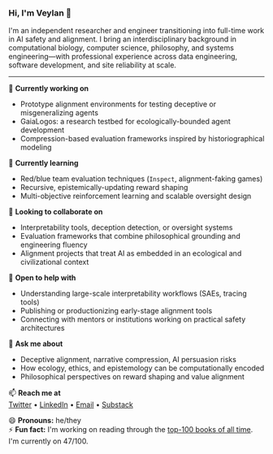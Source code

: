 ### Hi, I'm Veylan 👋

I'm an independent researcher and engineer transitioning into full-time work in AI safety and alignment. I bring an interdisciplinary background in computational biology, computer science, philosophy, and systems engineering—with professional experience across data engineering, software development, and site reliability at scale.

---

🔭 **Currently working on**  
- Prototype alignment environments for testing deceptive or misgeneralizing agents  
- GaiaLogos: a research testbed for ecologically-bounded agent development  
- Compression-based evaluation frameworks inspired by historiographical modeling

🌱 **Currently learning**  
- Red/blue team evaluation techniques (`Inspect`, alignment-faking games)  
- Recursive, epistemically-updating reward shaping  
- Multi-objective reinforcement learning and scalable oversight design  

👯 **Looking to collaborate on**  
- Interpretability tools, deception detection, or oversight systems  
- Evaluation frameworks that combine philosophical grounding and engineering fluency  
- Alignment projects that treat AI as embedded in an ecological and civilizational context

🤔 **Open to help with**  
- Understanding large-scale interpretability workflows (SAEs, tracing tools)  
- Publishing or productionizing early-stage alignment tools  
- Connecting with mentors or institutions working on practical safety architectures

💬 **Ask me about**  
- Deceptive alignment, narrative compression, AI persuasion risks  
- How ecology, ethics, and epistemology can be computationally encoded  
- Philosophical perspectives on reward shaping and value alignment

📫 **Reach me at**  
[Twitter](https://twitter.com/VeylanSolmira) • [LinkedIn](https://www.linkedin.com/in/veylansolmira) • [Email](mailto:veylan.solmira@gmail.com) • [Substack](https://veylansolmira.substack.com/)

😄 **Pronouns:** he/they  
⚡ **Fun fact:** I'm working on reading through the [top-100 books of all time](https://thegreatestbooks.org/). I'm currently on 47/100.
